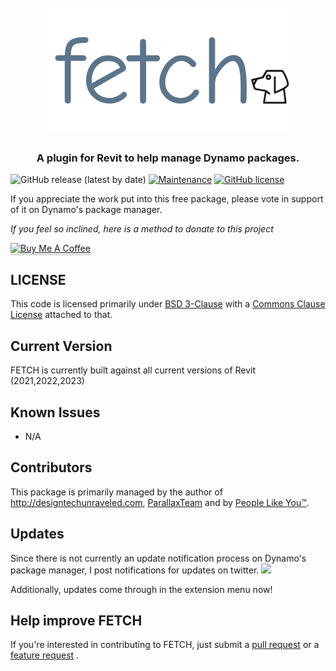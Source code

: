 <h1 align="center">
  <br>
  <img src="/_documentation/FetchLogo.png" alt="FETCH" width="400">
  <br>
</h1>

<h3 align="center">A plugin for Revit to help manage Dynamo packages.</h3>

![GitHub release (latest by date)](https://img.shields.io/github/v/release/johnpierson/FETCH?include_prereleases)
[![Maintenance](https://img.shields.io/badge/Maintained%3F-yes-green.svg)](https://github.com/johnpierson/FETCH/graphs/commit-activity)
[![GitHub license](https://img.shields.io/github/license/johnpierson/FETCH)](https://github.com/johnpierson/FETCH/blob/main/LICENSE)


If you appreciate the work put into this free package, please vote in support of it on Dynamo's package manager. 

 _If you feel so inclined, here is a method to donate to this project_

 <a href="https://www.buymeacoffee.com/j0hnp" target="_blank"><img src="https://www.buymeacoffee.com/assets/img/custom_images/orange_img.png" alt="Buy Me A Coffee" style="height: 41px !important;width: 174px !important;box-shadow: 0px 3px 2px 0px rgba(190, 190, 190, 0.5) !important;-webkit-box-shadow: 0px 3px 2px 0px rgba(190, 190, 190, 0.5) !important;" ></a>

## LICENSE
This code is licensed primarily under [BSD 3-Clause](https://github.com/johnpierson/FETCH/blob/master/LICENSE) with a [Commons Clause License](https://commonsclause.com/) attached to that.

## Current Version
FETCH is currently built against all current versions of Revit (2021,2022,2023)

## Known Issues
- N/A

## Contributors
This package is primarily managed by the author of http://designtechunraveled.com, [ParallaxTeam](https://www.parallaxteam.com/) and by [People Like You™](https://github.com/johnpierson/MonocleForDynamo/graphs/contributors).

## Updates
Since there is not currently an update notification process on Dynamo's package manager, I post notifications for updates on twitter.
[![](https://img.shields.io/twitter/follow/johntpierson.svg?label=Follow&style=social)](https://twitter.com/johntpierson)

Additionally,  updates come through in the extension menu now!

## Help improve FETCH
If you're interested in contributing to FETCH, just submit a [pull request](https://github.com/johnpierson/FETCH/pulls) or a [feature request](https://github.com/johnpierson/FETCH/issues) .

